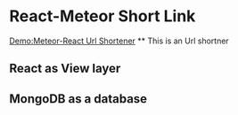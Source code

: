 # React-Meteor Short Link
[Demo:Meteor-React Url Shortener](https://short-link-asabeneh.herokuapp.com/)
** This is an Url shortner
## React as View layer
## MongoDB as a database
